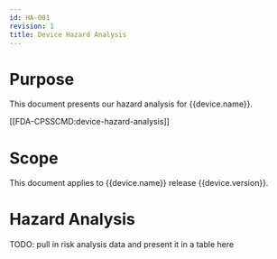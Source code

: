 ```yaml
---
id: HA-001
revision: 1
title: Device Hazard Analysis
---
```


# Purpose

This document presents our hazard analysis for {{device.name}}.

[[FDA-CPSSCMD:device-hazard-analysis]]

# Scope

This document applies to {{device.name}} release {{device.version}}.

# Hazard Analysis

TODO: pull in risk analysis data and present it in a table here
